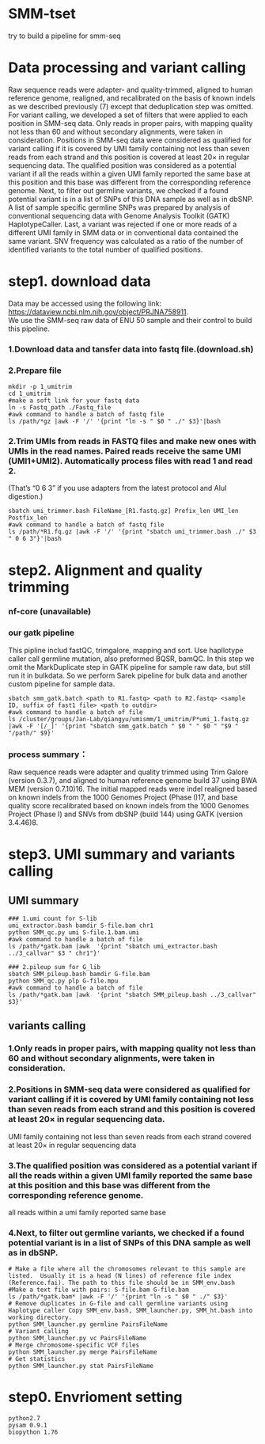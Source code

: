 # SMM-tset
try to build a pipeline for smm-seq
# Data processing and variant calling
Raw sequence reads were adapter- and quality-trimmed, aligned to human reference genome, realigned, and recalibrated on the basis of known indels as we described previously (7) except that deduplication step was omitted.
For variant calling, we developed a set of filters that were applied to each position in SMM-seq data. Only reads in proper pairs, with mapping quality not less than 60 and without secondary alignments, were taken in consideration. Positions in SMM-seq data were considered as qualified for variant calling if it is covered by UMI family containing not less than seven reads from each strand and this position is covered at least 20× in regular sequencing data. The qualified position was considered as a potential variant if all the reads within a given UMI family reported the same base at this position and this base was different from the corresponding reference genome. Next, to filter out germline variants, we checked if a found potential variant is in a list of SNPs of this DNA sample as well as in dbSNP. A list of sample specific germline SNPs was prepared by analysis of conventional sequencing data with Genome Analysis Toolkit (GATK) HaplotypeCaller. Last, a variant was rejected if one or more reads of a different UMI family in SMM data or in conventional data contained the same variant. SNV frequency was calculated as a ratio of the number of identified variants to the total number of qualified positions.
# step1. download data
Data may be accessed using the following link: https://dataview.ncbi.nlm.nih.gov/object/PRJNA758911.  
We use the SMM-seq raw data of ENU 50 sample and their control to build this pipeline.
### 1.Download data and tansfer data into fastq file.(download.sh)
### 2.Prepare file 
```
mkdir -p 1_umitrim
cd 1_umitrim
#make a soft link for your fastq data
ln -s Fastq_path ./Fastq_file
#awk command to handle a batch of fastq file
ls /path/*gz |awk -F '/' '{print "ln -s " $0 " ./" $3}'|bash
```
### 2.Trim UMIs from reads in FASTQ files and make new ones with UMIs in the read names. Paired reads receive the same UMI (UMI1+UMI2). Automatically process files with read 1 and read 2.
(That’s “0 6 3” if you use adapters from the latest protocol and AluI digestion.)
```
sbatch umi_trimmer.bash FileName_[R1.fastq.gz] Prefix_len UMI_len Postfix_len
#awk command to handle a batch of fastq file
ls /path/*R1.fq.gz |awk -F '/' '{print "sbatch umi_trimmer.bash ./" $3 " 0 6 3"}'|bash
```

# step2. Alignment and quality trimming
### nf-core (unavailable)
### our gatk pipeline
This pipline includ fastQC, trimgalore, mapping and sort.
Use hapllotype caller call germline mutation, also preformed BQSR, bamQC.
In this step we omit the MarkDuplicate step in GATK pipeline for sample raw data, but still run it in bulkdata. So we perform Sarek pipeline for bulk data and another custom pipeline for sample data.
```
sbatch smm_gatk.batch <path to R1.fastq> <path to R2.fastq> <sample ID, suffix of fast1 file> <path to outdir>
#awk command to handle a batch of file
ls /cluster/groups/Jan-Lab/qiangyu/umismm/1_umitrim/P*umi_1.fastq.gz |awk -F '[/_]' '{print "sbatch smm_gatk.batch " $0 " " $0 " "$9 " "/path/" $9}'
```

### process summary：
Raw sequence reads were adapter and quality trimmed using Trim Galore (version 0.3.7), and aligned to human reference genome build 37 using BWA MEM (version 0.7.10)16. The initial mapped reads were indel realigned based on known indels from the 1000 Genomes Project (Phase I)17, and base quality score recalibrated based on known indels from the 1000 Genomes Project (Phase I) and SNVs from dbSNP (build 144) using GATK (version 3.4.46)8.


# step3. UMI summary and variants calling
## UMI summary
```
### 1.umi count for S-lib
umi_extractor.bash bamdir S-file.bam chr1
python SMM_qc.py umi S-file.1.bam.umi
#awk command to handle a batch of file
ls /path/*gatk.bam |awk  '{print "sbatch umi_extractor.bash ../3_callvar" $3 " chr1"}'

### 2.pileup sum for G_lib
sbatch SMM_pileup.bash bamdir G-file.bam
python SMM_qc.py plp G-file.mpu
#awk command to handle a batch of file
ls /path/*gatk.bam |awk  '{print "sbatch SMM_pileup.bash ../3_callvar" $3}'

```

## variants calling
### 1.Only reads in proper pairs, with mapping quality not less than 60 and without secondary alignments, were taken in consideration. 
### 2.Positions in SMM-seq data were considered as qualified for variant calling if it is covered by UMI family containing not less than seven reads from each strand and this position is covered at least 20× in regular sequencing data. 
UMI family containing not less than seven reads from each strand
covered at least 20× in regular sequencing data
### 3.The qualified position was considered as a potential variant if all the reads within a given UMI family reported the same base at this position and this base was different from the corresponding reference genome. 
all reads within a umi family reported same base
### 4.Next, to filter out germline variants, we checked if a found potential variant is in a list of SNPs of this DNA sample as well as in dbSNP. 
```
# Make a file where all the chromosomes relevant to this sample are listed.  Usually it is a head (N lines) of reference file index (Reference.fai). The path to this file should be in SMM_env.bash
#Make a text file with pairs: S-file.bam G-file.bam
ls /path/*gatk.bam* |awk -F '/' '{print "ln -s " $0 " ./" $3}'
# Remove duplicates in G-file and call germline variants using Haplotype caller Copy SMM_env.bash, SMM_launcher.py, SMM_ht.bash into working directory. 
python SMM_launcher.py germline PairsFileName
# Variant calling
python SMM_launcher.py vc PairsFileName
# Merge chromosome-specific VCF files
python SMM_launcher.py merge PairsFileName
# Get statistics
python SMM_launcher.py stat PairsFileName

```
# step0. Envrioment setting
```
python2.7
pysam 0.9.1
biopython 1.76
```
